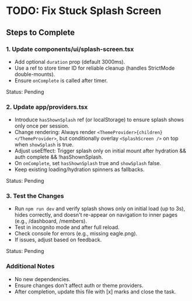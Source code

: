 # TODO: Fix Stuck Splash Screen

## Steps to Complete

### 1. Update components/ui/splash-screen.tsx

- Add optional `duration` prop (default 3000ms).
- Use a ref to store timer ID for reliable cleanup (handles StrictMode double-mounts).
- Ensure `onComplete` is called after timer.

Status: Pending

### 2. Update app/providers.tsx

- Introduce `hasShownSplash` ref (or localStorage) to ensure splash shows only once per session.
- Change rendering: Always render `<ThemeProvider>{children}</ThemeProvider>`, but conditionally overlay `<SplashScreen />` on top when `showSplash` is true.
- Adjust useEffect: Trigger splash only on initial mount after hydration && auth complete && !hasShownSplash.
- On `onComplete`, set `hasShownSplash` true and `showSplash` false.
- Keep existing loading/hydration spinners as fallbacks.

Status: Pending

### 3. Test the Changes

- Run `npm run dev` and verify splash shows only on initial load (up to 3s), hides correctly, and doesn't re-appear on navigation to inner pages (e.g., /dashboard, /members).
- Test in incognito mode and after full reload.
- Check console for errors (e.g., missing eagle.png).
- If issues, adjust based on feedback.

Status: Pending

### Additional Notes

- No new dependencies.
- Ensure changes don't affect auth or theme providers.
- After completion, update this file with [x] marks and close the task.
